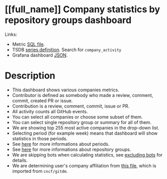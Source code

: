 <h1 id="kubernetes-dashboard">[[full_name]] Company statistics by repository groups dashboard</h1>
<p>Links:</p>
<ul>
<li>Metric <a href="https://github.com/cncf/devstats/blob/master/metrics/shared/company_activity.sql" target="_blank">SQL file</a>.</li>
<li>TSDB <a href="https://github.com/cncf/devstats/blob/master/metrics/kubernetes/metrics.yaml" target="_blank">series definition</a>. Search for <code>company_activity</code></li>
<li>Grafana dashboard <a href="https://github.com/cncf/devstats/blob/master/grafana/dashboards/kubernetes/company-statistics-by-repository-group.json" target="_blank">JSON</a>.</li>
</ul>
<h1 id="description">Description</h1>
<ul>
<li>This dashboard shows various companies metrics.</li>
<li>Contributor is defined as somebody who made a review, comment, commit, created PR or issue.</li>
<li>Contribution is a review, comment, commit, issue or PR.</li>
<li>All activity counts all GitHub events.</li>
<li>You can select all companies or choose some subset of them.</li>
<li>You can select single repository group or summary for all of them.</li>
<li>We are showing top 255 most active companies in the drop-down list.</li>
<li>Selecting period (for example week) means that dashboard will show statistics in those periods.</li>
<li>See <a href="https://github.com/cncf/devstats/blob/master/docs/periods.md" target="_blank">here</a> for more informations about periods.</li>
<li>See <a href="https://github.com/cncf/devstats/blob/master/docs/repository_groups.md" target="_blank">here</a> for more informations about repository groups.</li>
<li>We are skipping bots when calculating statistics, see <a href="https://github.com/cncf/devstats/blob/master/docs/excluding_bots.md" target="_blank">excluding bots</a> for details.</li>
<li>We are determining user's company affiliation from <a href="https://github.com/cncf/devstats/blob/master/github_users.json" target="_blank">this file</a>, which is imported from <code>cncf/gitdm</code>.</li>
</ul>

